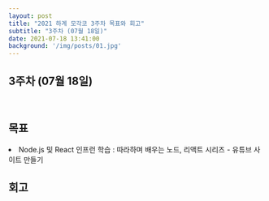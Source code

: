 ```yaml
---
layout: post
title: "2021 하계 모각코 3주차 목표와 회고"
subtitle: "3주차 (07월 18일)"
date: 2021-07-18 13:41:00
background: '/img/posts/01.jpg'
---
```

<h2>3주차 (07월 18일)</h2><br>
<h2 class="section-heading">목표</h2>

<p><li>Node.js 및 React 인프런 학습 : 따라하며 배우는 노드, 리액트 시리즈 - 유튜브 사이트 만들기</li></p>



<h2 class="section-heading">회고</h2>

<p>

</p>

